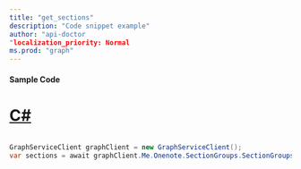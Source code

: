 ```yaml
---
title: "get_sections"
description: "Code snippet example" 
author: "api-doctor
"localization_priority: Normal
ms.prod: "graph"
--- 
```

#### Sample Code
# [C#](#tab/Csharp)

```C#

GraphServiceClient graphClient = new GraphServiceClient();
var sections = await graphClient.Me.Onenote.SectionGroups.SectionGroups.Sections.Request().GetAsync();

```